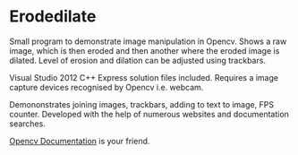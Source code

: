Erodedilate
===========

Small program to demonstrate image manipulation in Opencv. 
Shows a raw image, which is then eroded and then another where the eroded image is dilated. 
Level of erosion and dilation can be adjusted using trackbars.

Visual Studio 2012 C++ Express solution files included. 
Requires a image capture devices recognised by Opencv i.e. webcam. 

Demononstrates joining images, trackbars, adding to text to image, FPS counter. 
Developed with the help of numerous websites and documentation searches.

[Opencv Documentation](http://docs.opencv.org/) is your friend. 
